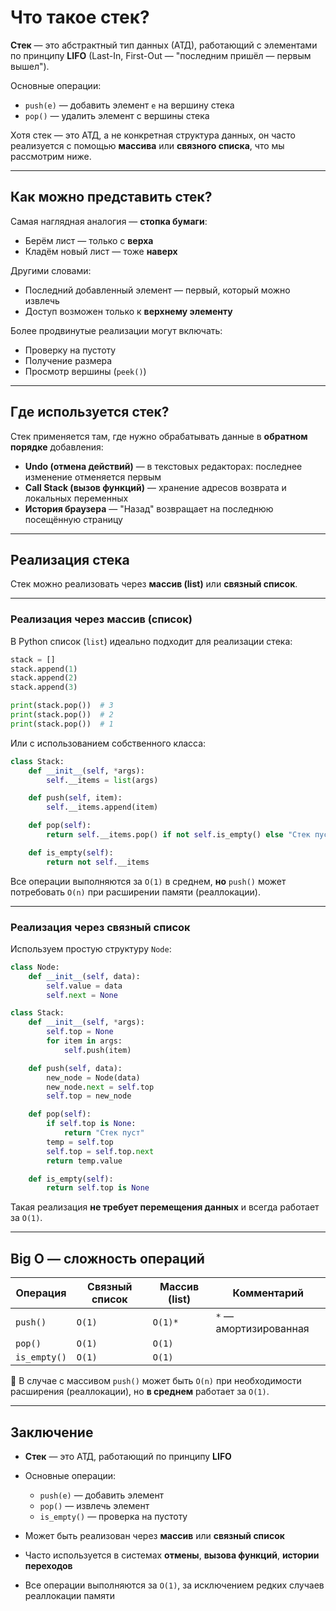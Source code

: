 # Что такое стек?

**Стек** — это абстрактный тип данных (АТД), работающий с элементами по принципу **LIFO** (Last-In, First-Out — "последним пришёл — первым вышел").

Основные операции:

* `push(e)` — добавить элемент `e` на вершину стека
* `pop()` — удалить элемент с вершины стека

Хотя стек — это АТД, а не конкретная структура данных, он часто реализуется с помощью **массива** или **связного списка**, что мы рассмотрим ниже.

---

## Как можно представить стек?

Самая наглядная аналогия — **стопка бумаги**:

* Берём лист — только с **верха**
* Кладём новый лист — тоже **наверх**

Другими словами:

* Последний добавленный элемент — первый, который можно извлечь
* Доступ возможен только к **верхнему элементу**

Более продвинутые реализации могут включать:

* Проверку на пустоту
* Получение размера
* Просмотр вершины (`peek()`)

---

## Где используется стек?

Стек применяется там, где нужно обрабатывать данные в **обратном порядке** добавления:

* **Undo (отмена действий)** — в текстовых редакторах: последнее изменение отменяется первым
* **Call Stack (вызов функций)** — хранение адресов возврата и локальных переменных
* **История браузера** — "Назад" возвращает на последнюю посещённую страницу

---

## Реализация стека

Стек можно реализовать через **массив (list)** или **связный список**.

---

### Реализация через массив (список)

В Python список (`list`) идеально подходит для реализации стека:

```python
stack = []
stack.append(1)
stack.append(2)
stack.append(3)

print(stack.pop())  # 3
print(stack.pop())  # 2
print(stack.pop())  # 1
```

Или с использованием собственного класса:

```python
class Stack:
    def __init__(self, *args):
        self.__items = list(args)

    def push(self, item):
        self.__items.append(item)

    def pop(self):
        return self.__items.pop() if not self.is_empty() else "Стек пуст"

    def is_empty(self):
        return not self.__items
```

Все операции выполняются за `O(1)` в среднем, **но** `push()` может потребовать `O(n)` при расширении памяти (реаллокации).

---

### Реализация через связный список

Используем простую структуру `Node`:

```python
class Node:
    def __init__(self, data):
        self.value = data
        self.next = None

class Stack:
    def __init__(self, *args):
        self.top = None
        for item in args:
            self.push(item)

    def push(self, data):
        new_node = Node(data)
        new_node.next = self.top
        self.top = new_node

    def pop(self):
        if self.top is None:
            return "Стек пуст"
        temp = self.top
        self.top = self.top.next
        return temp.value

    def is_empty(self):
        return self.top is None
```

Такая реализация **не требует перемещения данных** и всегда работает за `O(1)`.

---

## Big O — сложность операций

| Операция     | Связный список | Массив (list) | Комментарий            |
| ------------ | -------------- | ------------- | ---------------------- |
| `push()`     | `O(1)`         | `O(1)*`       | `*` — амортизированная |
| `pop()`      | `O(1)`         | `O(1)`        |                        |
| `is_empty()` | `O(1)`         | `O(1)`        |                        |

📌 В случае с массивом `push()` может быть `O(n)` при необходимости расширения (реаллокации), но **в среднем** работает за `O(1)`.

---

## Заключение

* **Стек** — это АТД, работающий по принципу **LIFO**
* Основные операции:

  * `push(e)` — добавить элемент
  * `pop()` — извлечь элемент
  * `is_empty()` — проверка на пустоту
* Может быть реализован через **массив** или **связный список**
* Часто используется в системах **отмены**, **вызова функций**, **истории переходов**
* Все операции выполняются за `O(1)`, за исключением редких случаев реаллокации памяти

